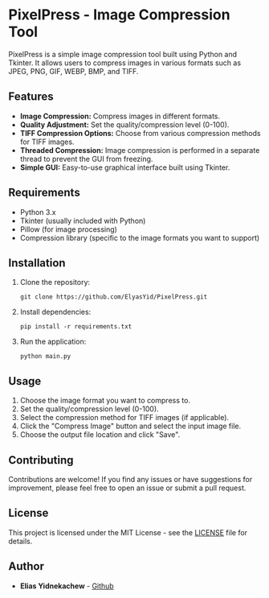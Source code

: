 # PixelPress - Image Compression Tool

PixelPress is a simple image compression tool built using Python and Tkinter. It allows users to compress images in various formats such as JPEG, PNG, GIF, WEBP, BMP, and TIFF.

## Features

- **Image Compression:** Compress images in different formats.
- **Quality Adjustment:** Set the quality/compression level (0-100).
- **TIFF Compression Options:** Choose from various compression methods for TIFF images.
- **Threaded Compression:** Image compression is performed in a separate thread to prevent the GUI from freezing.
- **Simple GUI:** Easy-to-use graphical interface built using Tkinter.

## Requirements

- Python 3.x
- Tkinter (usually included with Python)
- Pillow (for image processing)
- Compression library (specific to the image formats you want to support)

## Installation

1. Clone the repository:

    ```
    git clone https://github.com/ElyasYid/PixelPress.git
    ```

2. Install dependencies:

    ```
    pip install -r requirements.txt
    ```

3. Run the application:

    ```
    python main.py
    ```

## Usage

1. Choose the image format you want to compress to.
2. Set the quality/compression level (0-100).
3. Select the compression method for TIFF images (if applicable).
4. Click the "Compress Image" button and select the input image file.
5. Choose the output file location and click "Save".

## Contributing

Contributions are welcome! If you find any issues or have suggestions for improvement, please feel free to open an issue or submit a pull request.

## License

This project is licensed under the MIT License - see the [LICENSE](LICENSE) file for details.

## Author

- **Elias Yidnekachew** - [Github](https://github.com/ElyasYid)
